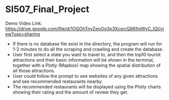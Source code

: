 # SI507_Final_Project

Demo Video Link: https://drive.google.com/file/d/1OQOhTnyZeoOg3p3XcsrcQ86fmWyC_IQI/view?usp=sharing


-	If there is no database file exist in the directory, the program will run for 1-2 minutes to do all the scraping and crawling and create the database.
-	User first select a state you want to travel to, and then the top10 tourist attractions and their basic information will be shown in the terminal, together with a Plotly (Mapbox) map showing the spatial distribution of all those attractions.
-	User could follow the prompt to see websites of any given attractions and see recommended restaurants nearby.
-	The recommended restaurants will be displayed using the Plotly charts showing their rating and the amount of review they get.
